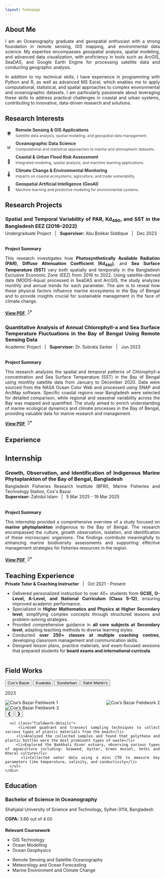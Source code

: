 ```yaml
---
layout: homepage
---
```


<style>
  body {
    text-align: justify;
  }
</style>

<section id="about-me-section">

  <h2 id="about-me">About Me</h2>
  <div class="section-content">  
  <p>
    I am an Oceanography graduate and geospatial enthusiast with a strong foundation in remote sensing, GIS mapping, and environmental data science. My expertise encompasses geospatial analysis, spatial modeling, and advanced data visualization, with proficiency in tools such as ArcGIS, SeaDAS, and Google Earth Engine for processing satellite data and conducting geographic analysis.
  </p>
  <p>
    In addition to my technical skills, I have experience in programming with Python and R, as well as advanced MS Excel, which enables me to apply computational, statistical, and spatial approaches to complex environmental and oceanographic datasets. I am particularly passionate about leveraging these skills to address practical challenges in coastal and urban systems, contributing to innovative, data-driven research and solutions.
  </p>
  </div>
</section>

<section id="research-interests-section">

  <h2 id="research-interests">Research Interests</h2>
  <div class="section-content">  
  <ul style="list-style:none; padding-left:0;">
    <li style="margin-bottom:10px; display:flex; align-items:flex-start;">
      <span style="width:24px; height:24px; display:flex; align-items:center; justify-content:center; background:#fff; border-radius:50%; font-size:1em; margin-right:10px; flex-shrink:0; margin-top:10px;">🌍</span>
      <div>
        <div style="font-size:1em; font-weight:600; line-height: 1.1em; margin-bottom: 3px;">Remote Sensing & GIS Applications</div>
        <div style="color:#444; font-size:.875em;">Satellite data analysis, spatial modeling, and geospatial data management.</div>
      </div>
    </li>
    <li style="margin-bottom:10px; display:flex; align-items:flex-start;">
      <span style="width:24px; height:24px; display:flex; align-items:center; justify-content:center; background:#fff; border-radius:50%; font-size:1em; margin-right:10px; flex-shrink:0; margin-top:10px;">📊</span>
      <div>
        <div style="font-size:1em; font-weight:600; line-height: 1.1em; margin-bottom: 3px;">Oceanographic Data Science</div>
        <div style="color:#444; font-size:.875em;">Computational and statistical approaches to marine and atmospheric datasets.</div>
      </div>
    </li>
    <li style="margin-bottom:10px; display:flex; align-items:flex-start;">
      <span style="width:24px; height:24px; display:flex; align-items:center; justify-content:center; background:#fff; border-radius:50%; font-size:1em; margin-right:10px; flex-shrink:0; margin-top:10px;">🌊</span>
      <div>
        <div style="font-size:1em; font-weight:600; line-height: 1.1em; margin-bottom: 3px;">Coastal & Urban Flood Risk Assessment</div>
        <div style="color:#444; font-size:.875em;">Integrated modeling, spatial analysis, and machine learning applications.</div>
      </div>
    </li>
    <li style="margin-bottom:10px; display:flex; align-items:flex-start;">
      <span style="width:24px; height:24px; display:flex; align-items:center; justify-content:center; background:#fff; border-radius:50%; font-size:1em; margin-right:10px; flex-shrink:0; margin-top:10px;">🌡️</span>
      <div>
        <div style="font-size:1em; font-weight:600; line-height: 1.1em; margin-bottom: 3px;">Climate Change & Environmental Monitoring</div>
        <div style="color:#444; font-size:.875em;">Impacts on coastal ecosystems, agriculture, and trade vulnerability.</div>
      </div>
    </li>
    <li style="margin-bottom:10px; display:flex; align-items:flex-start;">
      <span style="width:24px; height:24px; display:flex; align-items:center; justify-content:center; background:#fff; border-radius:50%; font-size:1em; margin-right:10px; flex-shrink:0; margin-top:10px;">🤖</span>
      <div>
        <div style="font-size:1em; font-weight:600; line-height: 1.1em; margin-bottom: 3px;">Geospatial Artificial Intelligence (GeoAI)</div>
        <div style="color:#444; font-size:.875em;">Machine learning and predictive modeling for environmental systems.</div>
      </div>
    </li>
  </ul>
  </div>
</section>

<section id="research-projects-section">

  <h2 id="research-projects">Research Projects</h2>
  <div class="section-content">  

  <h3 style="margin-bottom: 5px;">Spatial and Temporal Variability of PAR, Kd<sub>490</sub>, and SST in the Bangladesh EEZ (2016–2022)</h3>
  <p style="margin-top: 0;">Undergraduate Project &nbsp; | &nbsp; <b>Supervisor:</b> Abu Bokkar Siddique &nbsp; | &nbsp; Dec 2023</p>

  <div style="display:flex; flex-wrap:wrap; gap:1.5em;">
    <div style="flex:2; min-width:320px;">
      <h4 style="margin-bottom:.2em;">Project Summary</h4>
      <p>This research investigates how <strong>Photosynthetically Available Radiation (PAR)</strong>, <strong>Diffuse Attenuation Coefficient (Kd<sub>490</sub>)</strong>, and <strong>Sea Surface Temperature (SST)</strong> vary both spatially and temporally in the Bangladesh Exclusive Economic Zone (EEZ) from 2016 to 2022. Using satellite-derived data (MODIS-Aqua) processed in SeaDAS and ArcGIS, the study analyzes monthly and annual trends for each parameter. The aim is to reveal how these physical factors influence marine ecosystems in the Bay of Bengal and to provide insights crucial for sustainable management in the face of climate change.</p>

  <!--h4 style="margin-bottom: 0;">Key Findings</h4>
      <ul style="margin-top: 0; margin-bottom:.5em">
        <li>PAR ranged from <b>32.47 – 55 Einstein/m²/day</b> with higher values offshore and seasonal highs in May–July.</li>
        <li>Kd<sub>490</sub> values indicated higher water turbidity (up to <b>0.33 m⁻¹</b>) near coastlines due to runoff &amp; anthropogenic impacts.</li>
        <li>SST varied seasonally from <b>22°C – 31°C</b>, revealing a subtle multi-year warming trend.</li>
      </ul-->

  <h4 style="margin-bottom: 2em">
    <a href="#" 
      class="pdf-link" 
      data-pdf="./projects/undergrad_project.pdf">
      View PDF
      <svg xmlns="http://www.w3.org/2000/svg" width="16" height="16" fill="currentColor" viewBox="0 0 24 24" style="margin-left: 4px;">
        <path d="M14 3h7v7h-2V6.41l-9.29 9.3-1.42-1.42 9.3-9.29H14V3z"/>
        <path d="M5 5h5V3H3v7h2V5zm0 14v-5H3v7h7v-2H5z"/>
      </svg>
    </a>
  </h4>


  <h3 style="margin-bottom: 5px;">Quantitative Analysis of Annual Chlorophyll-a and Sea Surface Temperature Fluctuations in the Bay of Bengal Using Remote Sensing Data</h3>
      <p style="margin-top: 0;">Academic Project &nbsp; | &nbsp; <b>Supervisor:</b> Dr. Subrata Sarker &nbsp; | &nbsp; Jun 2023</p>

  <div style="display:flex; flex-wrap:wrap; gap:1.5em;">
        <div style="flex:2; min-width:320px;">
          <h4 style="margin-bottom:.2em;">Project Summary</h4>
          <p>This research analyzes the spatial and temporal patterns of Chlorophyll-a concentration and Sea Surface Temperature (SST) in the Bay of Bengal using monthly satellite data from January to December 2020. Data were sourced from the NASA Ocean Color Web and processed using SNAP and ArcMap software. Specific coastal regions near Bangladesh were selected for detailed comparison, while regional and seasonal variability across the Bay was mapped and quantified. The study aimed to enrich understanding of marine ecological dynamics and climate processes in the Bay of Bengal, providing valuable data for marine research and management.</p>

  <!--h4 style="margin-bottom: 0.2em;">Key Findings</h4>
          <ul style="margin: 0">
            <li>Chlorophyll-a levels were <b>lowest</b> in May and peaked in August, indicating strong seasonal variation.</li>
            <li>Sea Surface Temperature (SST) <b>increased</b> gradually from January, peaked in May, then declined after October.</li>
            <li>There was a <b>negative correlation</b> between chlorophyll-a and SST: higher chlorophyll was found when SST was lower.</li>
          </ul-->

  <h4 style="margin-top: .5em; margin-bottom: 2px">
            <a href="#"
            class="pdf-link"
            data-pdf="./projects/4_1_project.pdf">
              View PDF
              <svg xmlns="http://www.w3.org/2000/svg" width="16" height="16" fill="currentColor" viewBox="0 0 24 24" style="margin-left: 4px;">
                <path d="M14 3h7v7h-2V6.41l-9.29 9.3-1.42-1.42 9.3-9.29H14V3z"/>
                <path d="M5 5h5V3H3v7h2V5zm0 14v-5H3v7h7v-2H5z"/>
              </svg>
            </a>
          </h4>
        </div>
      </div>
    </div>
  </div>
  </div>
</section>

<section id="experience-section">

  <h2 id="experience">Experience</h2>
  <div class="section-content">  

  <h3 style="font-size:24px; margin-bottom: .5em;">Internship</h3>
  <h3 style="margin-bottom: 5px;">Growth, Observation, and Identification of Indigenous Marine Phytoplankton of the Bay of Bengal, Bangladesh</h3>
  <p style="margin: 0;">Bangladesh Fisheries Research Institute (BFRI), Marine Fisheries and Technology Station, Cox's Bazar</p>
  <p style="margin-top: 0;"><b>Supervisor:</b> Zahidul Islam &nbsp; | &nbsp; 5 Mar 2025 - 19 Mar 2025</p>

  <div style="display:flex; flex-wrap:wrap; gap:1.5em;">
    <div style="flex:2; min-width:320px;">
      <h4 style="margin-bottom:.2em;">Project Summary</h4>
      <p>This internship provided a comprehensive overview of a study focused on <strong>marine phytoplankton</strong> indigenous to the Bay of Bengal. The research encompassed the culture, growth observation, isolation, and identification of these microscopic organisms. The findings contribute meaningfully to enhancing marine biodiversity assessments and supporting effective management strategies for fisheries resources in the region.</p>

  <!--h4 style="margin-bottom: 0;">Key Activities</h4>
      <ul style="margin-top: 0; margin-bottom:.5em">
        <li><b>Sample Collection & Fieldwork:</b> Collected seawater samples from coastal waters near Laboni Beach, Cox's Bazar, using a plankton net with a 20µm mesh size.</li>
        <li><b>Culture & Media Preparation:</b> Prepared and sterilized glassware and utilized Guillard's F/2 media to culture the marine microalgae. Successfully isolated and cultured 29 distinct phytoplankton strains.</li>
        <li><b>Growth Analysis:</b> Conducted a comparative analysis of <i>Skeletonema sp.</i> growth in both Natural Seawater (NSW) and Artificial Seawater (ASW). The results demonstrated robust growth in NSW, while the population rapidly declined in ASW.</li>
        <li><b>Phytoplankton Identification:</b> Performed morphological identification of species using light and fluorescence microscopy (20x, 40x). Referenced the book 'Plankton of Bangladesh' to ensure taxonomic accuracy. Identified species from groups including diatoms and dinoflagellates.</li>
      </ul-->

  <h4 style="margin-bottom: 2em;">
        <a href="#"
        class="pdf-link"
        data-pdf="./projects/Internship_report.pdf">
          View PDF
          <svg xmlns="http://www.w3.org/2000/svg" width="16" height="16" fill="currentColor" viewBox="0 0 24 24" style="margin-left: 4px;">
            <path d="M14 3h7v7h-2V6.41l-9.29 9.3-1.42-1.42 9.3-9.29H14V3z"/>
            <path d="M5 5h5V3H3v7h2V5zm0 14v-5H3v7h7v-2H5z"/>
          </svg>
        </a>
      </h4>

  <h3 style="font-size:22px; margin-bottom: 5px;">Teaching Experience</h3>
      <p style="margin-top: 0;"><b>Private Tutor & Coaching Instructor</b> &nbsp; | &nbsp; Oct 2021 - Present</p>

  <div style="display:flex; flex-wrap:wrap; gap:1.5em;">
        <ul style="margin-top: 0; margin-bottom: 1em">
          <li>Delivered personalized instruction to over 40+ students from <strong>GCSE, O-Level, A-Level, and National Curriculum (Class 5–12)</strong>, ensuring improved academic performance.</li>
          <li>Specialized in <strong>Higher Mathematics and Physics at Higher Secondary level</strong>, simplifying complex concepts through structured lessons and problem-solving strategies.</li>
          <li>Provided comprehensive guidance in <strong>all core subjects at Secondary level</strong>, adapting teaching methods to diverse learning styles.</li>
          <li>Conducted <strong>over 250+ classes at multiple coaching centres</strong>, developing classroom management and communication skills.</li>
          <li>Designed lesson plans, practice materials, and exam-focused sessions that prepared students for <strong>board exams and international curricula</strong>.</li>
        </ul>
      </div>
    </div>
  </div>
  </div>
</section>

<section id="field-works-section">
  <h2 id="field-works">Field Works</h2>
  <div class="section-content">
  
  <div class="tabs">
    <button class="tab active" data-target="coxs-bazar">Cox’s Bazar</button>
    <button class="tab" data-target="kuakata">Kuakata</button>
    <button class="tab" data-target="sundarban">Sundarban</button>
    <button class="tab" data-target="saint-martins">Saint Martin’s</button>
  </div>

  <div id="coxs-bazar" class="tab-content active">
    <p class="year">2023</p>
    <div class="fieldwork-container">
      <div class="carousel">
        <div class="slides">
          <img src=".assets/img/dubla.png" alt="Cox’s Bazar Fieldwork 1">
          <img src="images/coxs2.jpg" alt="Cox’s Bazar Fieldwork 2">
          <img src="images/coxs3.jpg" alt="Cox’s Bazar Fieldwork 3">
        </div>
        <button class="prev">❮</button>
        <button class="next">❯</button>
      </div>

      <ul class="fieldwork-details">
        <li>Used quadrant and transect sampling techniques to collect various types of plastic materials from the beach</li>
        <li>Analyzed the collected samples and found that polythene and plastic bottles were the most prominent types of waste</li>
        <li>Explored the Bakkhali River estuary, observing various types of aquaculture including: Seaweed, Oyster, Green mussel, Vetki and Khoral culture</li>
        <li>Collected water data using a mini CTD to measure key parameters like temperature, salinity, and conductivity</li>
      </ul>
    </div>
  </div>
</section>




<section id="education-section">

  <h2 id="education">Education</h2>
  <div class="section-content">  
  <h3 style="margin-bottom: 5px;">Bachelor of Science in Oceanography</h3>
  <p style="margin-bottom: 5px;">Shahjalal University of Science and Technology, Sylhet-3114, Bangladesh</p>
  <p style="margin-bottom: 10px;"><strong>CGPA:</strong> 3.66 out of 4.00</p>

  <!-- Relevant Coursework -->
  <h4 style="margin-bottom: 5px;">Relevant Coursework</h4>
  <div class="course-container">
    <ul class="course-column">
      <li>GIS Technology</li>
      <li>Ocean Modelling</li>
      <li>Ocean Geophysics</li>
    </ul>
    <ul class="course-column">
      <li>Remote Sensing and Satellite Oceanography</li>
      <li>Meteorology and Ocean Forecasting</li>
      <li>Marine Environment and Climate Change</li>
    </ul>
  </div>
  </div>
</section>

